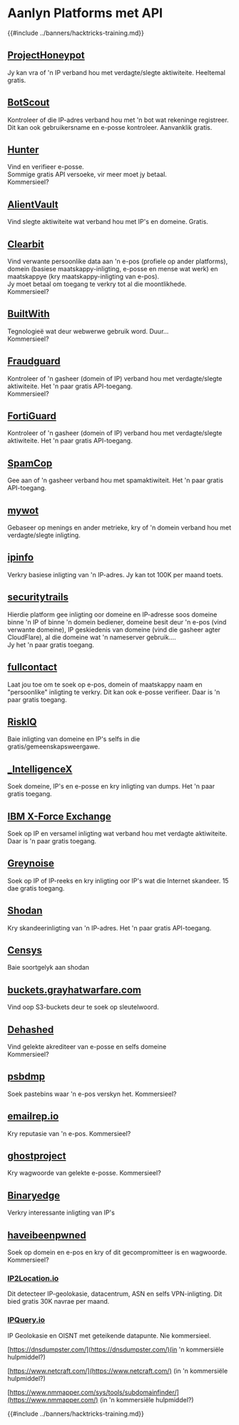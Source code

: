 # Aanlyn Platforms met API

{{#include ../banners/hacktricks-training.md}}

## [ProjectHoneypot](https://www.projecthoneypot.org/)

Jy kan vra of 'n IP verband hou met verdagte/slegte aktiwiteite. Heeltemal gratis.

## [**BotScout**](http://botscout.com/api.htm)

Kontroleer of die IP-adres verband hou met 'n bot wat rekeninge registreer. Dit kan ook gebruikersname en e-posse kontroleer. Aanvanklik gratis.

## [Hunter](https://hunter.io/)

Vind en verifieer e-posse.\
Sommige gratis API versoeke, vir meer moet jy betaal.\
Kommersieel?

## [AlientVault](https://otx.alienvault.com/api)

Vind slegte aktiwiteite wat verband hou met IP's en domeine. Gratis.

## [Clearbit](https://dashboard.clearbit.com/)

Vind verwante persoonlike data aan 'n e-pos (profiele op ander platforms), domein (basiese maatskappy-inligting, e-posse en mense wat werk) en maatskappye (kry maatskappy-inligting van e-pos).\
Jy moet betaal om toegang te verkry tot al die moontlikhede.\
Kommersieel?

## [BuiltWith](https://builtwith.com/)

Tegnologieë wat deur webwerwe gebruik word. Duur...\
Kommersieel?

## [Fraudguard](https://fraudguard.io/)

Kontroleer of 'n gasheer (domein of IP) verband hou met verdagte/slegte aktiwiteite. Het 'n paar gratis API-toegang.\
Kommersieel?

## [FortiGuard](https://fortiguard.com/)

Kontroleer of 'n gasheer (domein of IP) verband hou met verdagte/slegte aktiwiteite. Het 'n paar gratis API-toegang.

## [SpamCop](https://www.spamcop.net/)

Gee aan of 'n gasheer verband hou met spamaktiwiteit. Het 'n paar gratis API-toegang.

## [mywot](https://www.mywot.com/)

Gebaseer op menings en ander metrieke, kry of 'n domein verband hou met verdagte/slegte inligting.

## [ipinfo](https://ipinfo.io/)

Verkry basiese inligting van 'n IP-adres. Jy kan tot 100K per maand toets.

## [securitytrails](https://securitytrails.com/app/account)

Hierdie platform gee inligting oor domeine en IP-adresse soos domeine binne 'n IP of binne 'n domein bediener, domeine besit deur 'n e-pos (vind verwante domeine), IP geskiedenis van domeine (vind die gasheer agter CloudFlare), al die domeine wat 'n nameserver gebruik....\
Jy het 'n paar gratis toegang.

## [fullcontact](https://www.fullcontact.com/)

Laat jou toe om te soek op e-pos, domein of maatskappy naam en "persoonlike" inligting te verkry. Dit kan ook e-posse verifieer. Daar is 'n paar gratis toegang.

## [RiskIQ](https://www.spiderfoot.net/documentation/)

Baie inligting van domeine en IP's selfs in die gratis/gemeenskapsweergawe.

## [\_IntelligenceX](https://intelx.io/)

Soek domeine, IP's en e-posse en kry inligting van dumps. Het 'n paar gratis toegang.

## [IBM X-Force Exchange](https://exchange.xforce.ibmcloud.com/)

Soek op IP en versamel inligting wat verband hou met verdagte aktiwiteite. Daar is 'n paar gratis toegang.

## [Greynoise](https://viz.greynoise.io/)

Soek op IP of IP-reeks en kry inligting oor IP's wat die Internet skandeer. 15 dae gratis toegang.

## [Shodan](https://www.shodan.io/)

Kry skandeerinligting van 'n IP-adres. Het 'n paar gratis API-toegang.

## [Censys](https://censys.io/)

Baie soortgelyk aan shodan

## [buckets.grayhatwarfare.com](https://buckets.grayhatwarfare.com/)

Vind oop S3-buckets deur te soek op sleutelwoord.

## [Dehashed](https://www.dehashed.com/data)

Vind gelekte akrediteer van e-posse en selfs domeine\
Kommersieel?

## [psbdmp](https://psbdmp.ws/)

Soek pastebins waar 'n e-pos verskyn het. Kommersieel?

## [emailrep.io](https://emailrep.io/key)

Kry reputasie van 'n e-pos. Kommersieel?

## [ghostproject](https://ghostproject.fr/)

Kry wagwoorde van gelekte e-posse. Kommersieel?

## [Binaryedge](https://www.binaryedge.io/)

Verkry interessante inligting van IP's

## [haveibeenpwned](https://haveibeenpwned.com/)

Soek op domein en e-pos en kry of dit gecompromitteer is en wagwoorde. Kommersieel?

### [IP2Location.io](https://www.ip2location.io/)

Dit detecteer IP-geolokasie, datacentrum, ASN en selfs VPN-inligting. Dit bied gratis 30K navrae per maand.

### [IPQuery.io](https://www.ipquery.io/)
IP Geolokasie en OISNT met geteikende datapunte. Nie kommersieel.


[https://dnsdumpster.com/](https://dnsdumpster.com/)(in 'n kommersiële hulpmiddel?)

[https://www.netcraft.com/](https://www.netcraft.com/) (in 'n kommersiële hulpmiddel?)

[https://www.nmmapper.com/sys/tools/subdomainfinder/](https://www.nmmapper.com/) (in 'n kommersiële hulpmiddel?)

{{#include ../banners/hacktricks-training.md}}
